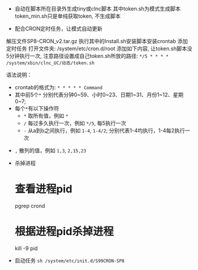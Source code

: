 + 自动在脚本所在目录外生成tiny或clnc脚本
其中token.sh为模式生成脚本
token_min.sh只是单纯获取token, 不生成脚本

+  配合CRON定时任务，让模式自动更新

解压文件SP8-CRON_v2.tar.gz
执行其中的Install.sh安装脚本安装crontab
添加定时任务
打开文件夹: /system/etc/cron.d/root
添加如下内容, 让token.sh脚本没5分钟执行一次, 注意路径设置成自己token.sh所放的路径:
```*/5 * * * * /system/xbin/clnc_UC/动态/token.sh```

语法说明：
+ crontab的格式为: `* * * * * Command`
+ 其中前5个`*` 分别代表分钟0~59、小时0~23、日期1~31、月份1~12、星期0~7;
+ 每个`*`有以下操作符
  + `*` 取所有值，例如 `*`
  + `/` 每过多久执行一次，例如 `*/5`, 每5执行一次
  + `-` 从a到b之间执行，例如 `1-4`, `1-4/2`; 分别代表1-4均执行，1-4每2执行一次
 * `,` 散列的值，例如 `1,3`, `2,15,23`

+ 杀掉进程
    # 查看进程pid
    pgrep crond
    # 根据进程pid杀掉进程
    kill -9 pid

+ 启动任务
```sh /system/etc/init.d/S99CRON-SP8```
    